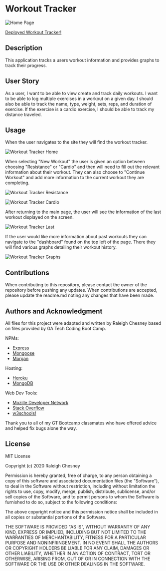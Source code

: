 # Workout Tracker

![Home Page](./assets/images/landing-page.png)

[Deployed Workout Tracker!](https://workout-track-8000.herokuapp.com/)

## Description

This application tracks a users workout information and provides graphs to track their progress.


## User Story

As a user, I want to be able to view create and track daily workouts. I want to be able to log multiple exercises in a workout on a given day. I should also be able to track the name, type, weight, sets, reps, and duration of exercise. If the exercise is a cardio exercise, I should be able to track my distance traveled.


## Usage

When the user navigates to the site they will find the workout tracker.

![Workout Tracker Home](./assets/images/landing-page.png)

When selecting "New Workout" the user is given an option between choosing "Resistance" or "Cardio" and then will need to fill out the relevant information about their workout. They can also choose to "Continue Workout" and add more information to the current workout they are completing.

![Workout Tracker Resistance](./assets/images/add-resistance.png)

![Workout Tracker Cardio](./assets/images/add-cardio.png)

After returning to the main page, the user will see the information of the last workout displayed on the screen.

![Workout Tracker Last](./assets/images/last-workout.png)

If the user would like more information about past workouts they can navigate to the "dashboard" found on the top left of the page. There they will find various graphs detailing their workout history.

![Workout Tracker Graphs](./assets/images/graphs.png)


## Contributions

When contributing to this repository, please contact the owner of the repository before pushing any updates.
When contributions are accepted, please update the readme.md noting any changes that have been made.

## Authors and Acknowledgment

All files for this project were adapted and written by Raleigh Chesney based on files provided by GA Tech Coding Boot Camp.

NPMs:
* [Express](https://www.npmjs.com/package/express)
* [Mongoose](https://www.npmjs.com/package/mongoose)
* [Morgan](https://www.npmjs.com/package/morgan)

Hosting:
* [Heroku](https://www.heroku.com/home)
* [MongoDB](https://www.mongodb.com/)

Web Dev Tools:
* [Mozille Developer Network](https://developer.mozilla.org/en-US/)
* [Stack Overflow](https://stackoverflow.com/)
* [w3schools!](https://www.w3schools.com/bootstrap4/default.asp)


Thank you to all of my GT Bootcamp classmates who have offered advice and helped fix bugs alone the way.

## License

MIT License

Copyright (c) 2020 Raleigh Chesney

Permission is hereby granted, free of charge, to any person obtaining a copy
of this software and associated documentation files (the "Software"), to deal
in the Software without restriction, including without limitation the rights
to use, copy, modify, merge, publish, distribute, sublicense, and/or sell
copies of the Software, and to permit persons to whom the Software is
furnished to do so, subject to the following conditions:

The above copyright notice and this permission notice shall be included in all
copies or substantial portions of the Software.

THE SOFTWARE IS PROVIDED "AS IS", WITHOUT WARRANTY OF ANY KIND, EXPRESS OR
IMPLIED, INCLUDING BUT NOT LIMITED TO THE WARRANTIES OF MERCHANTABILITY,
FITNESS FOR A PARTICULAR PURPOSE AND NONINFRINGEMENT. IN NO EVENT SHALL THE
AUTHORS OR COPYRIGHT HOLDERS BE LIABLE FOR ANY CLAIM, DAMAGES OR OTHER
LIABILITY, WHETHER IN AN ACTION OF CONTRACT, TORT OR OTHERWISE, ARISING FROM,
OUT OF OR IN CONNECTION WITH THE SOFTWARE OR THE USE OR OTHER DEALINGS IN THE
SOFTWARE.